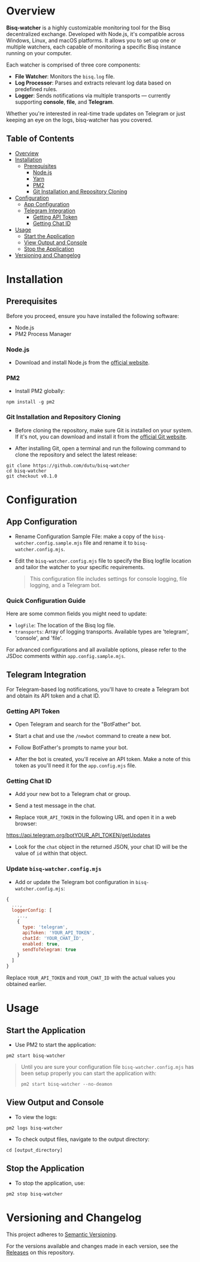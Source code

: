 # Overview

**Bisq-watcher** is a highly customizable monitoring tool for the Bisq decentralized exchange.
Developed with Node.js, it's compatible across Windows, Linux, and macOS platforms.
It allows you to set up one or multiple watchers, each capable of monitoring a specific Bisq instance running on your computer. 

Each watcher is comprised of three core components:

* **File Watcher**: Monitors the `bisq.log` file.
* **Log Processor**: Parses and extracts relevant log data based on predefined rules.
* **Logger**: Sends notifications via multiple transports — currently supporting **console**, **file**, and **Telegram**.

Whether you're interested in real-time trade updates on Telegram or just keeping an eye on the logs, bisq-watcher has you covered.


Table of Contents
---

- [Overview](#overview)
- [Installation](#installation)
    - [Prerequisites](#prerequisites)
        - [Node.js](#nodejs)
        - [Yarn](#yarn)
        - [PM2](#pm2)
        - [Git Installation and Repository Cloning](#git-installation-and-repository-cloning)
- [Configuration](#configuration)
    - [App Configuration](#app-configuration)
    - [Telegram Integration](#telegram-integration)
        - [Getting API Token](#getting-api-token)
        - [Getting Chat ID](#getting-chat-id)
- [Usage](#usage)
    - [Start the Application](#start-the-application)
    - [View Output and Console](#view-output-and-console)
    - [Stop the Application](#stop-the-application)
- [Versioning and Changelog](#versioning-and-changelog)

# Installation

## Prerequisites

Before you proceed, ensure you have installed the following software:
 * Node.js
 * PM2 Process Manager

### Node.js

* Download and install Node.js from the [official website](https://nodejs.org/en).

### PM2

* Install PM2 globally:

```shell
npm install -g pm2
```

### Git Installation and Repository Cloning

* Before cloning the repository, make sure Git is installed on your system. If it's not, you can download and install it from the [official Git website](https://git-scm.com/).

* After installing Git, open a terminal and run the following command to clone the repository and select the latest release:

```shell
git clone https://github.com/dutu/bisq-watcher
cd bisq-watcher
git checkout v0.1.0
```

# Configuration

## App Configuration

* Rename Configuration Sample File: make a copy of the `bisq-watcher.config.sample.mjs` file and rename it to `bisq-watcher.config.mjs`.

* Edit the `bisq-watcher.config.mjs` file to specify the Bisq logfile location and tailor the watcher to your specific requirements.
  > This configuration file includes settings for console logging, file logging, and a Telegram bot.


### Quick Configuration Guide

Here are some common fields you might need to update:

- `logFile`: The location of the Bisq log file.
- `transports`: Array of logging transports. Available types are 'telegram', 'console', and 'file'.

For advanced configurations and all available options, please refer to the JSDoc comments within `app.config.sample.mjs`.


## Telegram Integration

For Telegram-based log notifications, you'll have to create a Telegram bot and obtain its API token and a chat ID.


### Getting API Token

* Open Telegram and search for the "BotFather" bot.

* Start a chat and use the `/newbot` command to create a new bot.

* Follow BotFather's prompts to name your bot.

* After the bot is created, you'll receive an API token. Make a note of this token as you'll need it for the `app.config.mjs` file.


### Getting Chat ID

* Add your new bot to a Telegram chat or group.

* Send a test message in the chat.

* Replace `YOUR_API_TOKEN` in the following URL and open it in a web browser:

 https://api.telegram.org/botYOUR_API_TOKEN/getUpdates

* Look for the `chat` object in the returned JSON, your chat ID will be the value of `id` within that object.


### Update `bisq-watcher.config.mjs`

* Add or update the Telegram bot configuration in `bisq-watcher.config.mjs`:
```js
{
  ...,
  loggerConfig: [
    ...,
    {
      type: 'telegram',
      apiToken: 'YOUR_API_TOKEN',
      chatId: 'YOUR_CHAT_ID',
      enabled: true,
      sendToTelegram: true
    }
  ]
}
```

Replace `YOUR_API_TOKEN` and `YOUR_CHAT_ID` with the actual values you obtained earlier.


# Usage

## Start the Application

* Use PM2 to start the application:

```shell
pm2 start bisq-watcher
```

> Until you are sure your configuration file `bisq-watcher.config.mjs` has been setup properly you can start the application with:
> ```shell
> pm2 start bisq-watcher --no-deamon
> ```
> 


## View Output and Console

* To view the logs:
```shell
pm2 logs bisq-watcher
```

* To check output files, navigate to the output directory:
```
cd [output_directory]
```


## Stop the Application

* To stop the application, use:
```shell
pm2 stop bisq-watcher
```

# Versioning and Changelog

This project adheres to [Semantic Versioning](https://semver.org/). 

For the versions available and changes made in each version, see the [Releases](https://github.com/dutu/bisq-watcher/releases) on this repository.
